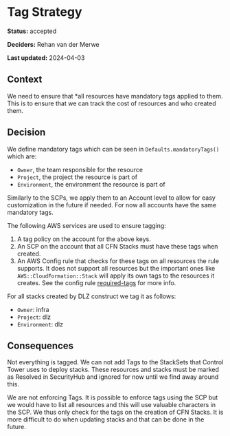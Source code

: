 # Tag Strategy

**Status:** accepted

**Deciders:** Rehan van der Merwe

**Last updated:** 2024-04-03

## Context

We need to ensure that *all resources have mandatory tags applied to them. This is to ensure that we can track the 
cost of resources and who created them. 

## Decision

We define mandatory tags which can be seen in `Defaults.mandatoryTags()` which are:
- `Owner`, the team responsible for the resource
- `Project`, the project the resource is part of
- `Environment`, the environment the resource is part of

Similarly to the SCPs, we apply them to an Account level to allow for easy customization in the future if needed. For 
now all accounts have the same mandatory tags.

The following AWS services are used to ensure tagging:
1. A tag policy on the account for the above keys.
2. An SCP on the account that all CFN Stacks must have these tags when created.
3. An AWS Config rule that checks for these tags on all resources the rule supports. It does not support all resources
   but the important ones like `AWS::CloudFormation::Stack` will apply its own tags to the resources it creates.
   See the config rule [required-tags](https://docs.aws.amazon.com/config/latest/developerguide/required-tags.html) for more info.

For all stacks created by DLZ construct we tag it as follows:
- `Owner`: infra
- `Project`: dlz
- `Environment`: dlz

## Consequences

Not everything is tagged. We can not add Tags to the StackSets that Control Tower uses to deploy stacks.
These resources and stacks must be marked as Resolved in SecurityHub and ignored for now until we find away around this. 

We are not enforcing Tags. It is possible to enforce tags using the SCP but we would have to list all resources and 
this will use valuable characters in the SCP. We thus only check for the tags on the creation of CFN Stacks. It is more 
difficult to do when updating stacks and that can be done in the future.

